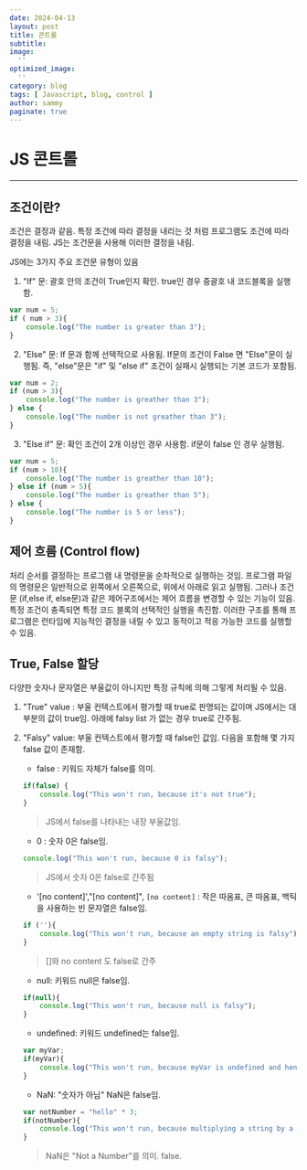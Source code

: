 ```yaml
---
date: 2024-04-13
layout: post
title: 콘트롤
subtitle:  
image: 
  ''
optimized_image:    
  ''
category: blog
tags: [ Javascript, blog, control ]
author: sammy
paginate: true
---
```

# JS 콘트롤
*****
## 조건이란?
조건은 결정과 같음. 특정 조건에 따라 결정을 내리는 것 처럼 프로그램도 조건에 따라 결정을 내림. JS는 조건문을 사용해 이러한 결정을 내림.

JS에는 3가지 주요 조건문 유형이 있음

1. "If" 문: 괄호 안의 조건이 True인지 확인. true인 경우 중괄호 내 코드블록을 실행함.
```js
var num = 5;
if ( num > 3){
    console.log("The number is greater than 3");
}
```
2. "Else" 문: If 문과 함께 선택적으로 사용됨. If문의 조건이 False 면 "Else"문이 실행됨.
즉, "else"문은 "if" 및 "else if" 조건이 실패시 실행되는 기본 코드가 포함됨.
```js
var num = 2;
if (num > 3){
    console.log("The number is greather than 3");
} else {
    console.log("The number is not greather than 3");
}
```

3. "Else if" 문: 확인 조건이 2개 이상인 경우 사용함. if문이 false 인 경우 실행됨.
```js
var num = 5;
if (num > 10){
    console.log("The number is greather than 10");
} else if (num > 5){
    console.log("The number is greather than 5");
} else {
    console.log("The number is 5 or less");
}
```

## 제어 흐름 (Control flow)
처리 순서를 결정하는 프로그램 내 명령문을 순차적으로 실행하는 것임. 프로그램 파일의 명령문은 일반적으로 왼쪽에서 오른쪽으로, 위에서 아래로 읽고 실행됨. 그러나 조건문 (if,else if, else문)과 같은 제어구조에서는 제어 흐름을 변경할 수 있는 기능이 있음. 특정 조건이 충족되면 특정 코드 블록의 선택적인 실행을 촉진함. 이러한 구조를 통해 프로그램은 런타임에 지능적인 결정을 내릴 수 있고 동적이고 적응 가능한 코드를 실행할 수 있음.

## True, False 할당
다양한 숫자나 문자열은 부울값이 아니지만 특정 규칙에 의해 그렇게 처리될 수 있음.
1. "True" value : 부울 컨텍스트에서 평가할 때 true로 판명되는 값이며 JS에서는 대부분의 값이 true임. 아래에 falsy list 가 없는 경우 true로 간주됨.
2. "Falsy" value: 부울 컨텍스트에서 평가할 때 false인 값임. 다음을 포함해 몇 가지 false 값이 존재함. 
    * false : 키워드 자체가 false를 의미.
    ```js
    if(false) {
        console.log("This won't run, because it's not true");
    }
    ```
    > JS에서 false를 나타내는 내장 부울값임.

    * 0 : 숫자 0은 false임.
    ```js
    console.log("This won't run, because 0 is falsy");
    ```
    > JS에서 숫자 0은 false로 간주됨

    * '[no content]',"[no content]", ``[no content]`` : 작은 따옴표, 큰 따옴표, 백틱을 사용하는 빈 문자열은 false임.
    ```js
    if (''){
        console.log("This won't run, because an empty string is falsy");
    }
    ```
    > []와 no content 도 false로 간주

    * null: 키워드 null은 false임.
    ```js
    if(null){
        console.log("This won't run, because null is falsy");
    }
    ```
    * undefined: 키워드 undefined는 false임.

    ```js
    var myVar;
    if(myVar){
        console.log("This won't run, because myVar is undefined and hence, falsy");
    }
    ```
    
    * NaN: "숫자가 아님" NaN은 false임.
    ```js
    var notNumber = "hello" * 3;
    if(notNumber){
        console.log("This won't run, because multiplying a string by a number results in NaN, which is falsy");
    }
    ```
    > NaN은 "Not a Number"를 의미. false.

    